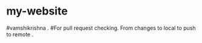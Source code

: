 # my-website

#vamshikrishna .
#For pull request checking.
From changes to local to push to remote .
